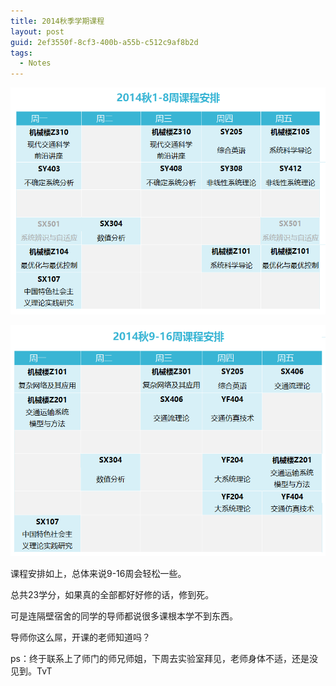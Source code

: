 ```yaml
---
title: 2014秋季学期课程
layout: post
guid: 2ef3550f-8cf3-400b-a55b-c512c9af8b2d
tags:
  - Notes
---
```


<!--
[![bridge to wonderland]({{ site.baseurl }}/media/files/2014/09/05/bridge-to-wonderland.jpg)](http://500px.com/photo/82158657)

[Lucian](http://lucianmarin.com/ "Lucian")
-->

[![2014秋 1-8周 课程](/media/files/2014/09/14/2014-09-14-calendar-1.png)](http://500px.com/photo/83201153/calendar-by-keai-sing)

[![2014秋 9-16周 课程](/media/files/2014/09/14/2014-09-14-calendar-2.png)](http://500px.com/photo/83201155/calendar-by-keai-sing)

课程安排如上，总体来说9-16周会轻松一些。

总共23学分，如果真的全部都好好修的话，修到死。

可是连隔壁宿舍的同学的导师都说很多课根本学不到东西。

导师你这么屌，开课的老师知道吗？

ps：终于联系上了师门的师兄师姐，下周去实验室拜见，老师身体不适，还是没见到。TvT

